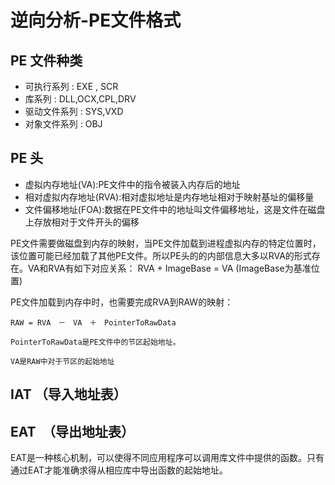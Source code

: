 # 逆向分析-PE文件格式

## PE 文件种类
- 可执行系列 : EXE , SCR
- 库系列    : DLL,OCX,CPL,DRV 
- 驱动文件系列 : SYS,VXD
- 对象文件系列 : OBJ

## PE 头

- 虚拟内存地址(VA):PE文件中的指令被装入内存后的地址
- 相对虚拟内存地址(RVA):相对虚拟地址是内存地址相对于映射基址的偏移量
- 文件偏移地址(FOA):数据在PE文件中的地址叫文件偏移地址，这是文件在磁盘上存放相对于文件开头的偏移
  
PE文件需要做磁盘到内存的映射，当PE文件加载到进程虚拟内存的特定位置时，该位置可能已经加载了其他PE文件。所以PE头的的内部信息大多以RVA的形式存在。VA和RVA有如下对应关系：
    RVA + ImageBase = VA  (ImageBase为基准位置)

PE文件加载到内存中时，也需要完成RVA到RAW的映射：

    RAW = RVA　－　VA　＋　PointerToRawData

    PointerToRawData是PE文件中的节区起始地址。

    VA是RAW中对于节区的起始地址


## IAT （导入地址表）
    



## EAT　（导出地址表）
EAT是一种核心机制，可以使得不同应用程序可以调用库文件中提供的函数。只有通过EAT才能准确求得从相应库中导出函数的起始地址。